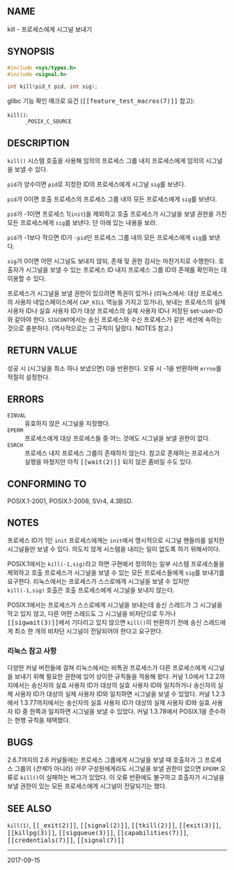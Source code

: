 ## NAME

kill - 프로세스에게 시그널 보내기

## SYNOPSIS

```c
#include <sys/types.h>
#include <signal.h>

int kill(pid_t pid, int sig);
```

glibc 기능 확인 매크로 요건 (<tt>[[feature_test_macros(7)]]</tt> 참고):

<dl>
<dt><code>kill()</code>:</dt>
<dd><code>_POSIX_C_SOURCE</code></dd>
</dl>

## DESCRIPTION

`kill()` 시스템 호출을 사용해 임의의 프로세스 그룹 내지 프로세스에게 임의의 시그널을 보낼 수 있다.

`pid`가 양수이면 `pid`로 지정한 ID의 프로세스에게 시그널 `sig`를 보낸다.

`pid`가 0이면 호출 프로세스의 프로세스 그룹 내의 모든 프로세스에게 `sig`를 보낸다.

`pid`가 -1이면 프로세스 1(`init`)을 제외하고 호출 프로세스가 시그널을 보낼 권한을 가진 모든 프로세스에게 `sig`를 보낸다. 단 아래 있는 내용을 보라.

`pid`가 -1보다 작으면 ID가 `-pid`인 프로세스 그룹 내의 모든 프로세스에게 `sig`를 보낸다.

`sig`가 0이면 어떤 시그널도 보내지 않되, 존재 및 권한 검사는 마찬가지로 수행한다. 호출자가 시그널을 보낼 수 있는 프로세스 ID 내지 프로세스 그룹 ID의 존재를 확인하는 데 이용할 수 있다.

프로세스가 시그널을 보낼 권한이 있으려면 특권이 있거나 (리눅스에서: 대상 프로세스의 사용자 네임스페이스에서 `CAP_KILL` 역능을 가지고 있거나), 보내는 프로세스의 실제 사용자 ID나 실효 사용자 ID가 대상 프로세스의 실제 사용자 ID나 저장된 set-user-ID와 같아야 한다. `SIGCONT`에서는 송신 프로세스와 수신 프로세스가 같은 세션에 속하는 것으로 충분하다. (역사적으로는 그 규칙이 달랐다. NOTES 참고.)

## RETURN VALUE

성공 시 (시그널을 최소 하나 보냈으면) 0을 반환한다. 오류 시 -1을 반환하며 `errno`를 적절히 설정한다.

## ERRORS

<dl>
<dt><code>EINVAL</code></dt>
<dd>유효하지 않은 시그널을 지정했다.</dd>
<dt><code>EPERM</code></dt>
<dd>프로세스에게 대상 프로세스들 중 어느 것에도 시그널을 보낼 권한이 없다.</dd>
<dt><code>ESRCH</code></dt>
<dd>프로세스 내지 프로세스 그룹이 존재하지 않는다. 참고로 존재하는 프로세스가 실행을 마쳤지만 아직 <tt>[[wait(2)]]</tt> 되지 않은 좀비일 수도 있다.</dd>
</dl>

## CONFORMING TO

POSIX.1-2001, POSIX.1-2008, SVr4, 4.3BSD.

## NOTES

프로세스 ID가 1인 `init` 프로세스에게는 `init`에서 명시적으로 시그널 핸들러를 설치한 시그널들만 보낼 수 있다. 의도치 않게 시스템을 내리는 일이 없도록 하기 위해서이다.

POSIX.1에서는 `kill(-1,sig)`라고 하면 구현에서 정의하는 일부 시스템 프로세스들을 제외하고 호출 프로세스가 시그널을 보낼 수 있는 모든 프로세스들에게 `sig`를 보내기를 요구한다. 리눅스에서는 프로세스가 스스로에게 시그널을 보낼 수 있지만 `kill(-1,sig)` 호출은 호출 프로세스에게 시그널을 보내지 않는다.

POSIX.1에서는 프로세스가 스스로에게 시그널을 보내는데 송신 스레드가 그 시그널을 막고 있지 않고, 다른 어떤 스레드도 그 시그널을 비차단으로 두거나 <tt>[[sigwait(3)]]</tt>에서 기다리고 있지 않으면 `kill()`이 반환하기 전에 송신 스레드에게 최소 한 개의 비차단 시그널이 전달되어야 한다고 요구한다.

### 리눅스 참고 사항

다양한 커널 버전들에 걸쳐 리눅스에서는 비특권 프로세스가 다른 프로세스에게 시그널을 보내기 위해 필요한 권한에 있어 상이한 규칙들을 적용해 왔다. 커널 1.0에서 1.2.2까지에서는 송신자의 실효 사용자 ID가 대상의 실효 사용자 ID와 일치하거나 송신자의 실제 사용자 ID가 대상의 실제 사용자 ID와 일치하면 시그널을 보낼 수 있었다. 커널 1.2.3에서 1.3.77까지에서는 송신자의 실효 사용자 ID가 대상의 실제 사용자 ID와 실효 사용자 ID 중 한쪽과 일치하면 시그널을 보낼 수 있었다. 커널 1.3.78에서 POSIX.1을 준수하는 현행 규칙을 채택했다.

## BUGS

2.6.7까지의 2.6 커널들에는 프로세스 그룹에게 시그널을 보낼 때 호출자가 그 프로세스 그룹의 (*전체*가 아니라) *아무* 구성원에게라도 시그널을 보낼 권한이 없으면 `EPERM` 오류로 `kill()`이 실패하는 버그가 있었다. 이 오류 반환에도 불구하고 호출자가 시그널을 보낼 권한이 있는 모든 프로세스에게 시그널이 전달되기는 했다.

## SEE ALSO

`kill(1)`, <tt>[[_exit(2)]]</tt>, <tt>[[signal(2)]]</tt>, <tt>[[tkill(2)]]</tt>, <tt>[[exit(3)]]</tt>, <tt>[[killpg(3)]]</tt>, <tt>[[sigqueue(3)]]</tt>, <tt>[[capabilities(7)]]</tt>, <tt>[[credentials(7)]]</tt>, <tt>[[signal(7)]]</tt>

----

2017-09-15
